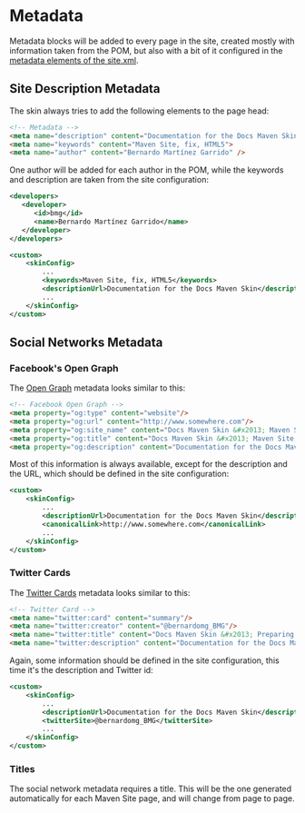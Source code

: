 # Metadata

Metadata blocks will be added to every page in the site, created mostly with information taken from the POM, but also with a bit of it configured in the [metadata elements of the site.xml][site-xml-metadata].

## Site Description Metadata

The skin always tries to add the following elements to the page head:

```html
<!-- Metadata -->
<meta name="description" content="Documentation for the Docs Maven Skin">
<meta name="keywords" content="Maven Site, fix, HTML5">
<meta name="author" content="Bernardo Martínez Garrido" />
```

One author will be added for each author in the POM, while the keywords and description are taken from the site configuration:

```xml
<developers>
   <developer>
      <id>bmg</id>
      <name>Bernardo Martínez Garrido</name>
   </developer>
</developers>
```

```xml
<custom>
    <skinConfig>
        ...
        <keywords>Maven Site, fix, HTML5</keywords>
        <descriptionUrl>Documentation for the Docs Maven Skin</descriptionUrl>
        ...
    </skinConfig>
</custom>
```

## Social Networks Metadata

### Facebook's Open Graph

The [Open Graph][open-graph] metadata looks similar to this:

```html
<!-- Facebook Open Graph -->
<meta property="og:type" content="website"/>
<meta property="og:url" content="http://www.somewhere.com"/>
<meta property="og:site_name" content="Docs Maven Skin &#x2013; Maven Site as a documentation site"/>
<meta property="og:title" content="Docs Maven Skin &#x2013; Maven Site as a documentation site"/>
<meta property="og:description" content="Documentation for the Docs Maven Skin"/>
```

Most of this information is always available, except for the description and the URL, which should be defined in the site configuration:

```xml
<custom>
    <skinConfig>
        ...
        <descriptionUrl>Documentation for the Docs Maven Skin</descriptionUrl>
        <canonicalLink>http://www.somewhere.com</canonicalLink>
        ...
    </skinConfig>
</custom>
```

### Twitter Cards

The [Twitter Cards][twitter-cards] metadata looks similar to this:

```html
<!-- Twitter Card -->
<meta name="twitter:card" content="summary"/>
<meta name="twitter:creator" content="@bernardomg_BMG"/>
<meta name="twitter:title" content="Docs Maven Skin &#x2013; Preparing the site.xml file"/>
<meta name="twitter:description" content="Documentation for the Docs Maven Skin"/>
```

Again, some information should be defined in the site configuration, this time it's the description and Twitter id:

```xml
<custom>
    <skinConfig>
        ...
        <descriptionUrl>Documentation for the Docs Maven Skin</descriptionUrl>
        <twitterSite>@bernardomg_BMG</twitterSite>
        ...
    </skinConfig>
</custom>
```

### Titles

The social network metadata requires a title. This will be the one generated automatically for each Maven Site page, and will change from page to page.


[site-xml-metadata]: ./custom_site_descriptor.html#metadata

[open-graph]: http://ogp.me/
[twitter-cards]: https://dev.twitter.com/cards/overview
